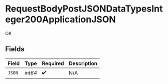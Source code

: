 # RequestBodyPostJSONDataTypesInteger200ApplicationJSON

OK


## Fields

| Field              | Type               | Required           | Description        |
| ------------------ | ------------------ | ------------------ | ------------------ |
| `JSON`             | *int64*            | :heavy_check_mark: | N/A                |